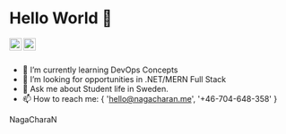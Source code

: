 # Hello World 👋


<a href="https://linkedin.com/in/nagacharan">
  <img align="left" alt="NagaCharan Meda Linkedin" width="22px" src="https://cdn.jsdelivr.net/npm/simple-icons@v3/icons/linkedin.svg"/>
</a>

<a href="https://twitter.com/m_nagacharan">
  <img align="left" alt="NagaCharan Twitter" width="22px" src="https://cdn.jsdelivr.net/npm/simple-icons@v3/icons/twitter.svg"/>
</a>
<br />
<br />


- 🌱 I’m currently learning DevOps Concepts
- 🤔 I’m looking for opportunities in .NET/MERN Full Stack 
- 💬 Ask me about Student life in Sweden.
- 📫 How to reach me:  { 'hello@nagacharan.me', '+46-704-648-358' }

NagaCharaN
